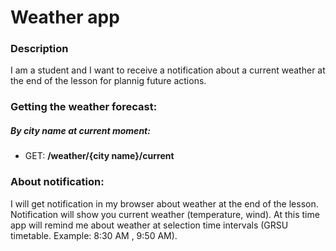 # Weather app
### Description
I am a student and I want to receive a notification about a current weather at the end of the lesson for plannig future actions.
### Getting the weather forecast:
##### By city name at current moment:

- GET: **/weather/{city name}/current**

### About notification:
I will get notification in my browser about weather at the end of the lesson.
Notification will show you current weather (temperature, wind).
At this time app will remind me about weather at selection time intervals (GRSU timetable. Example: 8:30 AM , 9:50 AM).
